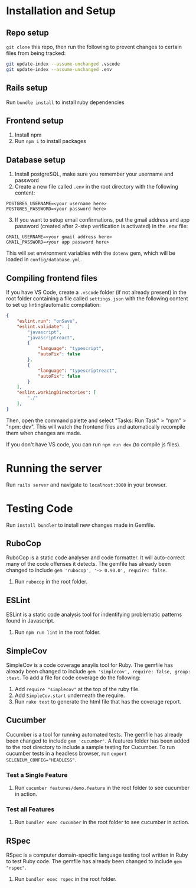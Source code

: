 # Installation and Setup

## Repo setup
`git clone` this repo, then run the following to prevent changes to certain files from being tracked:
```bash
git update-index --assume-unchanged .vscode
git update-index --assume-unchanged .env
```

## Rails setup
Run `bundle install` to install ruby dependencies

## Frontend setup
1. Install npm
2. Run `npm i` to install packages

## Database setup
1. Install postgreSQL, make sure you remember your username and password
2. Create a new file called `.env` in the root directory with the following content:
```
POSTGRES_USERNAME=<your username here>
POSTGRES_PASSWORD=<your password here>
```
3. If you want to setup email confirmations, put the gmail address and app password (created after 2-step verification is activated) in the .env file:
```
GMAIL_USERNAME=<your gmail address here>
GMAIL_PASSWORD=<your app password here>
```

This will set environment variables with the `dotenv` gem, which will be loaded in `config/database.yml`.

## Compiling frontend files
If you have VS Code, create a `.vscode` folder (if not already present) in the root folder containing a file called `settings.json` with the following content to set up linting/automatic compilation:
```json
{
    "eslint.run": "onSave",
    "eslint.validate": [
        "javascript",
        "javascriptreact",
        {
            "language": "typescript",
            "autoFix": false
        },
        {
            "language": "typescriptreact",
            "autoFix": false
        }
    ],
    "eslint.workingDirectories": [
        "./"
    ],
}
```
Then, open the command palette and select "Tasks: Run Task" > "npm" > "npm: dev". This will watch the frontend files and automatically recompile them when changes are made.

If you don't have VS code, you can run `npm run dev` (to compile js files).

# Running the server
Run `rails server` and navigate to `localhost:3000` in your browser.

# Testing Code
Run `install bundler` to install new changes made in Gemfile.

## RuboCop
RuboCop is a static code analyser and code formatter. It will auto-correct many of the code offenses it detects.
The gemfile has already been changed to include  `gem 'rubocop', '~> 0.90.0', require: false`.
1. Run `rubocop` in the root folder.

## ESLint
ESLint is a static code analysis tool for indentifying problematic patterns found in Javascript.
1. Run `npm run lint` in the root folder.

## SimpleCov
SimpleCov is a code coverage anaylis tool for Ruby.
The gemfile has already been changed to include `gem 'simplecov', require: false, group: :test`.
To add a file for code coverage do the following:
1. Add `require "simplecov"` at the top of the ruby file.
2. Add `SimpleCov.start` underneath the require.
3. Run `rake test` to generate the html file that has the coverage report.

## Cucumber
Cucumber is a tool for running automated tests.
The gemfile has already been changed to include `gem 'cucumber'`.
A features folder has been added to the root directory to include a sample testing for Cucumber.
To run cucumber tests in a headless browser, run `export SELENIUM_CONFIG="HEADLESS"`.
### Test a Single Feature
1. Run `cucumber features/demo.feature` in the root folder to see cucumber in action.
### Test all Features
1. Run `bundler exec cucumber` in the root folder to see cucumber in action.

## RSpec
RSpec is a computer domain-specific language testing tool written in Ruby to test Ruby code.
The gemfile has already been changed to include `gem "rspec"`.
1. Run `bundler exec rspec` in the root folder.
